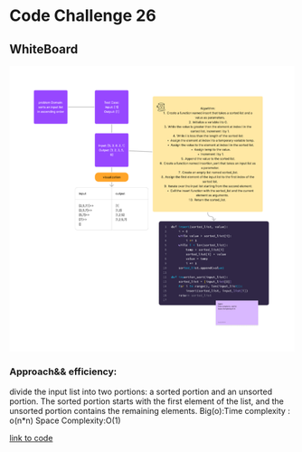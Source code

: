 # Code Challenge 26 
## WhiteBoard
![](cc26.jpg)
### Approach&& efficiency:
divide the input list into two portions: a sorted portion and an unsorted portion. The sorted portion starts with the first element of the list, and the unsorted portion contains the remaining elements.
Big(o):Time complexity : o(n*n)
Space Complexity:O(1)

[link to code ](code.py)